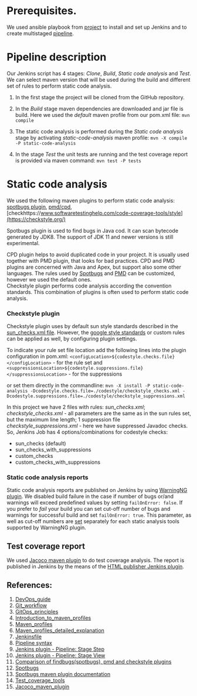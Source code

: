 # Prerequisites.
We used ansible playbook from [project](https://github.com/Alliedium/awesome-jenkins/) to install and set up Jenkins and to create multistaged [pipeline](https://www.jenkins.io/doc/book/pipeline/getting-started/). 

# Pipeline description
  Our Jenkins script has 4 stages: _Clone_, _Build_, _Static code analysis_ and _Test_. 
  We can select maven version that will be used during the build and different set of rules to perform static code analysis.

   1. In the first stage the project will be cloned from the GitHub repository.

   2. In the _Build_ stage maven dependencies are downloaded and jar file is build. Here we used the _default_ maven profile from our pom.xml file:
        `mvn compile`
   3. The static code analysis is performed during the _Static code analysis_ stage by activating _static-code-analysis_ maven profile:
        `mvn -X compile -P static-code-analysis`
   4. In the stage _Test_ the unit tests are running and the test coverage report is provided via maven command:
        `mvn test -P tests`

# Static code analysis
 We used the following maven plugins to perform static code analysis: [spotbugs plugin](https://spotbugs.github.io/spotbugs-maven-plugin/), [pmd/cpd](https://pmd.github.io/latest/pmd_userdocs_tools_maven.html), [checkhttps://www.softwaretestinghelp.com/code-coverage-tools/style](https://checkstyle.org/) 
       
  Spotbugs plugin is used to find bugs in Java cod. It can scan bytecode generated by JDK8. The support of JDK 11 and newer versions is still experimental. 
  
  CPD plugin helps to avoid duplicated code in your project. It is usually used together with PMD plugin, that looks for bad practices. CPD and PMD plugins are concerned with Java and Apex, but support also some other languages.
  The rules used by [Spotbugs](https://spotbugs.readthedocs.io/en/stable/filter.html#) and [PMD](https://pmd.github.io/pmd/pmd_userdocs_extending_writing_rules_intro.html) can be customized, however we used the default ones.  
  Checkstyle plugin performs code analysis according the convention standards. This combination of plugins is often used to perform static code analysis.
  
### Checkstyle plugin
  Checkstyle plugin uses by default sun style standards described in the [sun_checks.xml file](https://github.com/checkstyle/checkstyle/blob/master/src/main/resources/sun_checks.xml). 
However, the [google style standards](https://github.com/checkstyle/checkstyle/blob/master/src/main/resources/google_checks.xml) or custom rules can be applied as well, by configuring plugin settings.

To indicate your rule set file location add the following lines into the plugin configuration in pom.xml: `<configLocation>${codestyle.checks.file}</configLocation>`  - for the rule set and  `<suppressionsLocation>${codestyle.suppressions.file}</suppressionsLocation>` - for the suppressions

  or set them directly in the commandline:
    `mvn -X install -P static-code-analysis -Dcodestyle.checks.file=./codestyle/checkstyle_checks.xml -Dcodestyle.suppressions.file=./codestyle/checkstyle_suppressions.xml`

  In this project we have 2 files with rules: _sun_checks.xml_; _checkstyle_checks.xml_ - all parameters are the same as in the sun rules set, but the maximum line length; 1 suppression file _checkstyle_suppressions.xml_ - here we have suppressed Javadoc checks. 
  So, Jenkins Job has 4 options/combinations for codestyle checks: 
* sun_checks (default)
* sun_checks_with_suppressions
* custom_checks
* custom_checks_with_suppressions

### Static code analysis reports
  Static code analysis reports are published on Jenkins by using [WarningNG plugin](https://plugins.jenkins.io/warnings-ng/). 
  We disabled build failure in the case if number of bugs or/and warnings will exceed predefined values by setting `failOnError: false`.  If you prefer to _fail_ your build you can set cut-off number of bugs and warnings for successful build and set `failOnError: true`. This parameter, as well as cut-off numbers are [set](https://www.jenkins.io/doc/pipeline/steps/warnings-ng/) separately for each static analysis tools supported by WarningNG plugin.

## Test coverage report
   We used [Jacoco maven plugin](https://www.eclemma.org/jacoco/trunk/doc/maven.html) to do test coverage analysis.
   The report is published in Jenkins by the means of the [HTML publisher Jenkins plugin](https://plugins.jenkins.io/htmlpublisher/).

## References:
1. [DevOps_guide](https://www.polestarllp.com/blog/devops-guide-pipeline-challenges-latest-trends)
2. [Git_workflow](https://www.atlassian.com/git/tutorials/comparing-workflows/gitflow-workflow)
3. [GitOps_principles](https://rafay.co/the-kubernetes-current/gitops-principles-and-workflows-every-team-should-know/)
4. [Introduction_to_maven_profiles](https://maven.apache.org/guides/introduction/introduction-to-profiles.html)
5. [Maven_profiles](https://www.baeldung.com/maven-profiles)
6. [Maven_profiles_detailed_explanation](https://medium.com/javarevisited/maven-profiles-detailed-explanation-1b4c8204466a)
7. [Jenkinsfile](https://www.jenkins.io/doc/book/pipeline/jenkinsfile/)
8. [Pipeline syntax](https://www.jenkins.io/doc/book/pipeline/syntax/)
9. [Jenkins plugin - Pipeline: Stage Step](https://plugins.jenkins.io/pipeline-stage-step/)
10. [Jenkins plugin - Pipeline: Stage View](https://plugins.jenkins.io/pipeline-stage-view/)
11. [Comparison of findbugs(spotbugs), pmd and checkstyle plugins](https://www.sw-engineering-candies.com/blog-1/comparison-of-findbugs-pmd-and-checkstyle)
12. [Spotbugs](https://spotbugs.readthedocs.io/en/stable/introduction.html)
13. [Spotbugs maven plugin documentation](https://spotbugs.readthedocs.io/en/stable/maven.html)
14. [Test_coverage_tools](https://www.softwaretestinghelp.com/code-coverage-tools/)
15. [Jacoco_maven_plugin](https://www.baeldung.com/jacoco)
